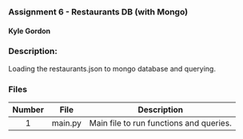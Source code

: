 ### Assignment 6 - Restaurants DB (with Mongo)
#### Kyle Gordon

### Description:

Loading the restaurants.json to mongo database and querying. 

### Files

|   Number   | File            | Description                                        |
| :---: | --------------- | -------------------------------------------------- |
|   1   | main.py         | Main file to run functions and queries.      |
